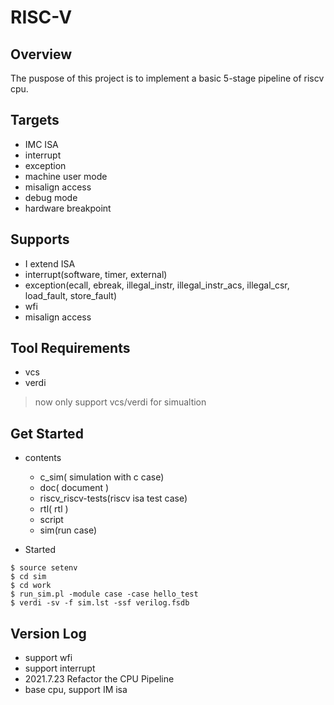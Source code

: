 # RISC-V
## Overview
The puspose of this project is to implement a basic 5-stage pipeline of riscv cpu.

## Targets
+ IMC ISA
+ interrupt
+ exception
+ machine user mode
+ misalign access
+ debug mode
+ hardware breakpoint

## Supports
+ I extend ISA
+ interrupt(software, timer, external)
+ exception(ecall, ebreak, illegal_instr, illegal_instr_acs, illegal_csr, load_fault, store_fault)
+ wfi
+ misalign access

## Tool Requirements

* vcs
* verdi

> now only support vcs/verdi for simualtion

## Get Started

* contents
	+ c_sim( simulation with c case)
	+ doc( document )
	+ riscv_riscv-tests(riscv isa test case)
	+ rtl( rtl )
	+ script
	+ sim(run case)
	
* Started
```
$ source setenv
$ cd sim
$ cd work
$ run_sim.pl -module case -case hello_test
$ verdi -sv -f sim.lst -ssf verilog.fsdb
```

## Version Log

+ support wfi
+ support interrupt
+ 2021.7.23 Refactor the CPU Pipeline
+ base cpu, support IM isa



